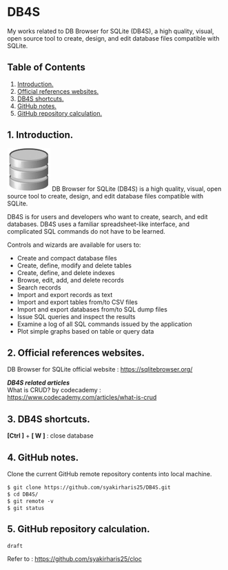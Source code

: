 # DB4S
My works related to DB Browser for SQLite (DB4S), a high quality, visual, open source tool to create, design, and edit database files compatible with SQLite.

## Table of Contents
1. [Introduction.](#introduction)
2. [Official references websites.](#references)
3. [DB4S shortcuts.](#shortcuts)
4. [GitHub notes.](#github)
5. [GitHub repository calculation.](#calculation)

<a name="introduction"></a>
## 1. Introduction.
<img src="db-browser.png" height="100"> 
DB Browser for SQLite (DB4S) is a high quality, visual, open source tool to create, design, and edit database files compatible with SQLite.

DB4S is for users and developers who want to create, search, and edit databases. DB4S uses a familiar spreadsheet-like interface, and complicated SQL commands do not have to be learned.

Controls and wizards are available for users to:

- Create and compact database files
- Create, define, modify and delete tables
- Create, define, and delete indexes
- Browse, edit, add, and delete records
- Search records
- Import and export records as text
- Import and export tables from/to CSV files
- Import and export databases from/to SQL dump files
- Issue SQL queries and inspect the results
- Examine a log of all SQL commands issued by the application
- Plot simple graphs based on table or query data

<a name="references"></a>
## 2. Official references websites. 
DB Browser for SQLite official website : https://sqlitebrowser.org/ <br />

**_DB4S related articles_** <br />
What is CRUD? by codecademy : https://www.codecademy.com/articles/what-is-crud <br />

<a name="shortcuts"></a>
## 3. DB4S shortcuts.
**[Ctrl ]** + **[ W ]** : close database

<a name="github"></a>
## 4. GitHub notes.
Clone the current GitHub remote repository contents into local machine.
```
$ git clone https://github.com/syakirharis25/DB4S.git
$ cd DB4S/
$ git remote -v
$ git status
```

<a name="calculation"></a>
## 5. GitHub repository calculation.
```
draft
```
Refer to : https://github.com/syakirharis25/cloc
